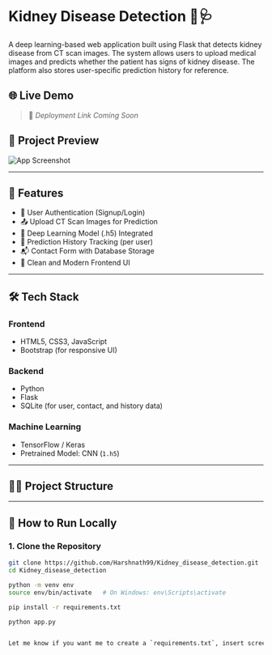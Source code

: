 # Kidney Disease Detection 🧬🩺

A deep learning-based web application built using Flask that detects kidney disease from CT scan images. The system allows users to upload medical images and predicts whether the patient has signs of kidney disease. The platform also stores user-specific prediction history for reference.

## 🌐 Live Demo

> 🚧 *Deployment Link Coming Soon*

## 📸 Project Preview

![App Screenshot](static/images/dashboard_sample.png) <!-- Replace with actual image path if needed -->

---

## 🚀 Features

- 🔐 User Authentication (Signup/Login)
- 📤 Upload CT Scan Images for Prediction
- 🧠 Deep Learning Model (.h5) Integrated
- 🧾 Prediction History Tracking (per user)
- 📬 Contact Form with Database Storage
- 🌈 Clean and Modern Frontend UI

---

## 🛠️ Tech Stack

### Frontend
- HTML5, CSS3, JavaScript
- Bootstrap (for responsive UI)

### Backend
- Python
- Flask
- SQLite (for user, contact, and history data)

### Machine Learning
- TensorFlow / Keras
- Pretrained Model: CNN (`1.h5`)

---

## 🧑‍💻 Project Structure


---

## 🏃 How to Run Locally

### 1. Clone the Repository
```bash
git clone https://github.com/Harshnath99/Kidney_disease_detection.git
cd Kidney_disease_detection

python -m venv env
source env/bin/activate   # On Windows: env\Scripts\activate

pip install -r requirements.txt

python app.py


Let me know if you want me to create a `requirements.txt`, insert screenshots, or help with deployment setup (like Render or Heroku).
